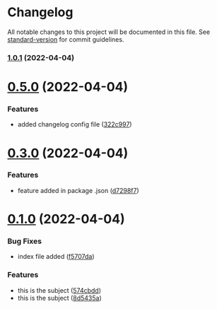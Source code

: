 # Changelog

All notable changes to this project will be documented in this file. See [standard-version](https://github.com/conventional-changelog/standard-version) for commit guidelines.

### [1.0.1](https://github.com/matakltm-code/testing-github-features/compare/v0.5.0...v1.0.1) (2022-04-04)

# [0.5.0](https://github.com/matakltm-code/testing-github-features/compare/v0.3.0...v0.5.0) (2022-04-04)


### Features

* added changelog config file ([322c997](https://github.com/matakltm-code/testing-github-features/commit/322c9975722529c4e8709e85aa576521ca25ebea))



# [0.3.0](https://github.com/matakltm-code/testing-github-features/compare/v0.1.0...v0.3.0) (2022-04-04)


### Features

* feature added in package .json ([d7298f7](https://github.com/matakltm-code/testing-github-features/commit/d7298f71bc9a44b7ef2b2025986c9cd1ec98d28e))



# [0.1.0](https://github.com/matakltm-code/testing-github-features/compare/f5707da45a1080955f2f56eb3257707bd1fcc27a...v0.1.0) (2022-04-04)


### Bug Fixes

* index file added ([f5707da](https://github.com/matakltm-code/testing-github-features/commit/f5707da45a1080955f2f56eb3257707bd1fcc27a))


### Features

* this is the subject ([574cbdd](https://github.com/matakltm-code/testing-github-features/commit/574cbdd4377984c26c6e3ed5f0d57f4f9b0ebd86))
* this is the subject ([8d5435a](https://github.com/matakltm-code/testing-github-features/commit/8d5435a4eb632fab6a6586528371e810cabba650))



